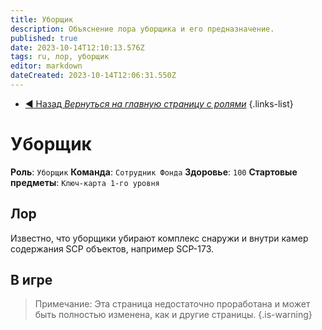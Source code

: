 ```yaml
---
title: Уборщик
description: Объяснение лора уборщика и его предназначение.
published: true
date: 2023-10-14T12:10:13.576Z
tags: ru, лор, уборщик
editor: markdown
dateCreated: 2023-10-14T12:06:31.550Z
---
```


- [:arrow_backward: Назад *Вернуться на главную страницу с ролями*](/ru/game/jobs)
{.links-list}
# Уборщик
**Роль**: `Уборщик`
**Команда**: `Сотрудник Фонда`
**Здоровье**: `100`
**Стартовые предметы**: `Ключ-карта 1-го уровня`
## Лор
Известно, что уборщики убирают комплекс снаружи и внутри камер содержания SCP объектов, например SCP-173. 

## В игре

> Примечание: Эта страница недостаточно проработана и может быть полностью изменена, как и другие страницы.
{.is-warning}